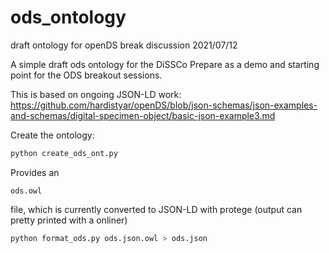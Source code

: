 # ods_ontology
draft ontology for openDS break discussion 2021/07/12

A simple draft ods ontology for the DiSSCo Prepare as a demo and starting point for the ODS breakout sessions.

This is based on ongoing JSON-LD work: <https://github.com/hardistyar/openDS/blob/json-schemas/json-examples-and-schemas/digital-specimen-object/basic-json-example3.md>

Create the ontology:

```python
python create_ods_ont.py
```

Provides an

```ods.owl```

file, which is currently converted to JSON-LD with protege (output can pretty printed with a onliner)

```python
python format_ods.py ods.json.owl > ods.json
```

